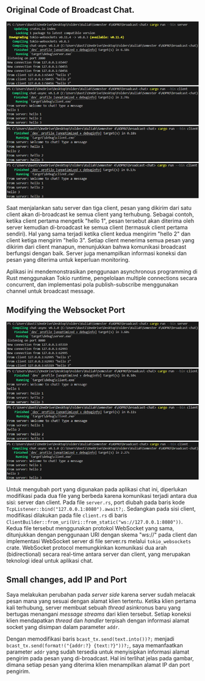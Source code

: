 ## Original Code of Broadcast Chat.

![alt text](./images/first.png)
![alt text](./images/second.png)
![alt text](./images/third.png)
![alt text](./images/fourth.png)

Saat menjalankan satu server dan tiga client, pesan yang dikirim dari satu client akan di-broadcast ke semua client yang terhubung. Sebagai contoh, ketika client pertama mengetik "hello 1", pesan tersebut akan diterima oleh server kemudian di-broadcast ke semua client (termasuk client pertama sendiri). Hal yang sama terjadi ketika client kedua mengirim "hello 2" dan client ketiga mengirim "hello 3". Setiap client menerima semua pesan yang dikirim dari client manapun, menunjukkan bahwa komunikasi broadcast berfungsi dengan baik. Server juga menampilkan informasi koneksi dan pesan yang diterima untuk keperluan monitoring.

Aplikasi ini mendemonstrasikan penggunaan asynchronous programming di Rust menggunakan Tokio runtime, pengelolaan multiple connections secara concurrent, dan implementasi pola publish-subscribe menggunakan channel untuk broadcast message.

## Modifying the Websocket Port 

![alt text](./images/fifth.png)
![alt text](./images/sixth.png)
![alt text](./images/seventh.png)
![alt text](./images/eighth.png)

Untuk mengubah port yang digunakan pada aplikasi chat ini, diperlukan modifikasi pada dua file yang berbeda karena komunikasi terjadi antara dua sisi: server dan client. Pada file `server.rs`, port diubah pada baris kode `TcpListener::bind("127.0.0.1:8080").await?;`. Sedangkan pada sisi client, modifikasi dilakukan pada file `client.rs` di baris `ClientBuilder::from_uri(Uri::from_static("ws://127.0.0.1:8080"))`. Kedua file tersebut menggunakan protokol WebSocket yang sama, ditunjukkan dengan penggunaan URI dengan skema "ws://" pada client dan implementasi WebSocket server di file server.rs melalui `tokio_websockets` crate. WebSocket protocol memungkinkan komunikasi dua arah (bidirectional) secara real-time antara server dan client, yang merupakan teknologi ideal untuk aplikasi chat.

## Small changes, add IP and Port

Saya melakukan perubahan pada *server side* karena server sudah melacak pesan mana yang sesuai dengan alamat klien tertentu. Ketika klien pertama kali terhubung, server membuat sebuah *thread* asinkronus baru yang bertugas menangani *message streams* dari klien tersebut. Setiap koneksi klien mendapatkan *thread* dan *handler* terpisah dengan informasi alamat socket yang disimpan dalam parameter `addr`.

Dengan memodifikasi baris `bcast_tx.send(text.into())?;` menjadi `bcast_tx.send(format!("{addr:?} {text:?}"))?;`, saya memanfaatkan parameter `addr` yang sudah tersedia untuk menyisipkan informasi alamat pengirim pada pesan yang di-broadcast. Hal ini terlihat jelas pada gambar, dimana setiap pesan yang diterima klien menampilkan alamat IP dan port pengirim.
